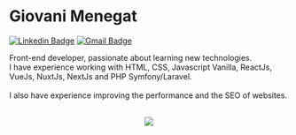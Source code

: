 # Giovani Menegat

[![Linkedin Badge](https://img.shields.io/badge/-Giovani%20Menegat-26c3eb?style=for-the-badge&logo=Linkedin&logoColor=white&link=https://www.linkedin.com/in/giovani-menegat-b49bb270/?locale=en_US)](https://www.linkedin.com/in/giovani-menegat-b49bb270/?locale=en_US) [![Gmail Badge](https://img.shields.io/badge/-thalessarubbi@gmail.com-26c3eb?style=for-the-badge&logo=Gmail&logoColor=white&link=mailto:thalessarubbi@gmail.com)](mailto:thalessarubbi@gmail.com)

Front-end developer, passionate about learning new technologies. <br />
I have experience working with HTML, CSS, Javascript Vanilla, ReactJs, VueJs, NuxtJs, NextJs and PHP Symfony/Laravel.<br /><br />
I also have experience improving the performance and the SEO of websites.

 <p align="center">
  <br />
  <img src="https://github-readme-stats.vercel.app/api?username=GiovaniMenegat&show_icons=true&title_color=26c3eb&icon_color=26c3eb&text_color=fff&bg_color=4A494A"/>
 </p>
